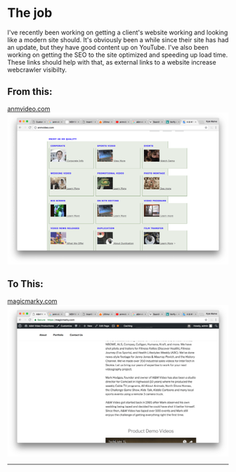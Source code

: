 

# The job

I've recently been working on getting a client's website working and looking like a modern site should. It's obviously been a while since their site has had an update, but they have good content up on YouTube. I've also been working on getting the SEO to the site optimized and speeding up load time. These links should help with that, as external links to a website increase webcrawler visibilty.

## From this:

[anmvideo.com](http://anmvideo.com)
![alt text](/images/oldA&M.png)

## To This:

[magicmarky.com](https://magicmarky.com)
![alt text](/images/updateA&M.png)

---
